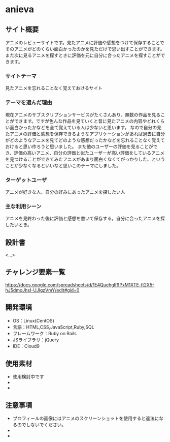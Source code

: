 # anieva

## サイト概要
アニメのレビューサイトです。見たアニメに評価や感想をつけて保存することでそのアニメがどのくらい面白かったのかを見ただけで思い出すことができます。また次に見るアニメを探すときに評価を元に自分に合ったアニメを探すことができます。

### サイトテーマ
見たアニメを忘れることなく覚えておけるサイト

### テーマを選んだ理由
現在アニメのサブスクリプションサービスがたくさんあり、無数の作品を見ることができます。ですが色んな作品を見ていくと昔に見たアニメの内容やどれくらい面白かったかなどを全て覚えている人は少ないと思います。
なので自分の見たアニメの評価と感想を保存できるようなアプリケーションがあれば過去に自分がどのようなアニメを見てどのような感想だったかなどを忘れることなく覚えておけると思い作ろうと思いました。
また他のユーザーの評価を見ることができ、評価の高いアニメ、自分の評価と似たユーザーが高い評価をしているアニメを見つけることができてみたアニメがあまり面白くなくてがっかりした、ということが少なくなるといいなと思いこのテーマにしました。


### ターゲットユーザ
アニメが好きな人、自分の好みにあったアニメを探したい人

### 主な利用シーン
アニメを見終わった後に評価と感想を書いて保存する。自分に合ったアニメを探したいとき。

## 設計書
<...>

## チャレンジ要素一覧
<https://docs.google.com/spreadsheets/d/1E4Quehglf9PxM1XTE-ft2X5-hJ5dmoJhsI-UJlgzVmY/edit#gid=0>

## 開発環境
- OS：Linux(CentOS)
- 言語：HTML,CSS,JavaScript,Ruby,SQL
- フレームワーク：Ruby on Rails
- JSライブラリ：jQuery
- IDE：Cloud9

## 使用素材
- 使用検討中です
- 
-

## 注意事項
- プロフィールの画像にはアニメのスクリーンショットを使用すると違法になるのでしないでください。
-
-